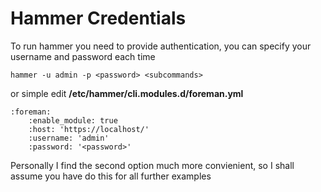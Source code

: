 # Hammer Credentials

To run hammer you need to provide authentication, you can specify your username and password each time

```hammer -u admin -p <password> <subcommands>```

or simple edit **/etc/hammer/cli.modules.d/foreman.yml**

```
:foreman:
	:enable_module: true
	:host: 'https://localhost/'
	:username: 'admin'
	:password: '<password>'
```

Personally I find the second option much more convienient, so I shall assume you have do this for all further examples
